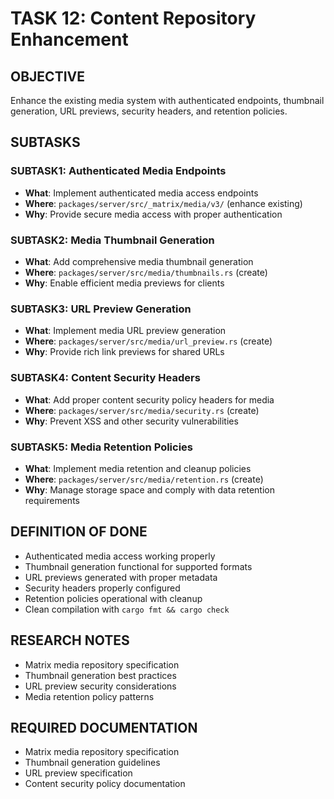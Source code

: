# TASK 12: Content Repository Enhancement

## OBJECTIVE
Enhance the existing media system with authenticated endpoints, thumbnail generation, URL previews, security headers, and retention policies.

## SUBTASKS

### SUBTASK1: Authenticated Media Endpoints
- **What**: Implement authenticated media access endpoints
- **Where**: `packages/server/src/_matrix/media/v3/` (enhance existing)
- **Why**: Provide secure media access with proper authentication

### SUBTASK2: Media Thumbnail Generation
- **What**: Add comprehensive media thumbnail generation
- **Where**: `packages/server/src/media/thumbnails.rs` (create)
- **Why**: Enable efficient media previews for clients

### SUBTASK3: URL Preview Generation
- **What**: Implement media URL preview generation
- **Where**: `packages/server/src/media/url_preview.rs` (create)
- **Why**: Provide rich link previews for shared URLs

### SUBTASK4: Content Security Headers
- **What**: Add proper content security policy headers for media
- **Where**: `packages/server/src/media/security.rs` (create)
- **Why**: Prevent XSS and other security vulnerabilities

### SUBTASK5: Media Retention Policies
- **What**: Implement media retention and cleanup policies
- **Where**: `packages/server/src/media/retention.rs` (create)
- **Why**: Manage storage space and comply with data retention requirements

## DEFINITION OF DONE
- Authenticated media access working properly
- Thumbnail generation functional for supported formats
- URL previews generated with proper metadata
- Security headers properly configured
- Retention policies operational with cleanup
- Clean compilation with `cargo fmt && cargo check`

## RESEARCH NOTES
- Matrix media repository specification
- Thumbnail generation best practices
- URL preview security considerations
- Media retention policy patterns

## REQUIRED DOCUMENTATION
- Matrix media repository specification
- Thumbnail generation guidelines
- URL preview specification
- Content security policy documentation